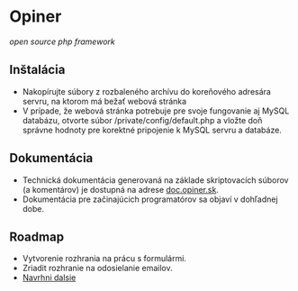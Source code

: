 # Opiner
*open source php framework*


## Inštalácia

* Nakopírujte súbory z rozbaleného archívu do koreňového adresára servru, na ktorom má bežať webová stránka
* V prípade, že webová stránka potrebuje pre svoje fungovanie aj MySQL databázu, otvorte súbor /private/config/default.php a vložte doň správne hodnoty pre korektné pripojenie k MySQL servru a databáze.

## Dokumentácia

* Technická dokumentácia generovaná na základe skriptovacích súborov (a komentárov) je dostupná na adrese [doc.opiner.sk](http://doc.opiner.sk/).
* Dokumentácia pre začinajúcich programatórov sa objaví v dohľadnej dobe.

## Roadmap

* Vytvorenie rozhrania na prácu s formulármi.
* Zriadit rozhranie na odosielanie emailov.
* [Navrhni dalsie](mailto:tomas@tatarko.sk)